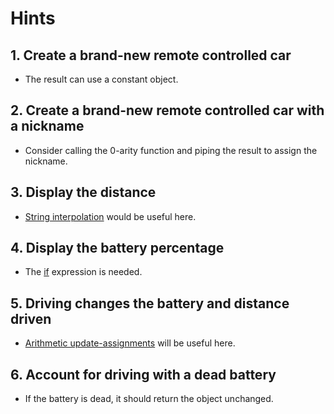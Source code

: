# Hints

## 1. Create a brand-new remote controlled car

- The result can use a constant object.

## 2. Create a brand-new remote controlled car with a nickname

- Consider calling the 0-arity function and piping the result to assign the nickname.

## 3. Display the distance

- [String interpolation][string-interpolation] would be useful here.

## 4. Display the battery percentage

- The [if][if-then-else] expression is needed.

## 5. Driving changes the battery and distance driven

- [Arithmetic update-assignments][update-assn] will be useful here.

## 6. Account for driving with a dead battery

- If the battery is dead, it should return the object unchanged.

[string-interpolation]: https://stedolan.github.io/jq/manual/#Stringinterpolation-%5C(foo)
[if-then-else]: https://stedolan.github.io/jq/manual/#if-then-else
[update-assn]: https://stedolan.github.io/jq/manual/#Arithmeticupdate-assignment:+=,-=,*=,/=,%=,//=
